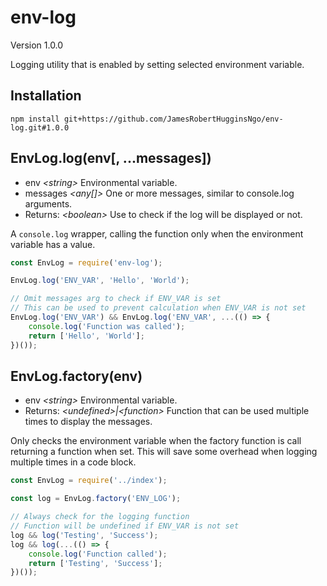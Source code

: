 # env-log

Version 1.0.0

Logging utility that is enabled by setting selected environment variable.

## Installation

```
npm install git+https://github.com/JamesRobertHugginsNgo/env-log.git#1.0.0
```

## EnvLog.log(env[, ...messages])

- env _\<string>_ Environmental variable.
- messages _\<any[]>_ One or more messages, similar to console.log arguments.
- Returns: _\<boolean>_ Use to check if the log will be displayed or not.

A `console.log` wrapper, calling the function only when the environment variable has a value.

``` JavaScript
const EnvLog = require('env-log');

EnvLog.log('ENV_VAR', 'Hello', 'World');

// Omit messages arg to check if ENV_VAR is set
// This can be used to prevent calculation when ENV_VAR is not set
EnvLog.log('ENV_VAR') && EnvLog.log('ENV_VAR', ...(() => {
    console.log('Function was called');
    return ['Hello', 'World'];
})());
```

## EnvLog.factory(env)

- env _\<string>_ Environmental variable.
- Returns: _\<undefined>|\<function>_ Function that can be used multiple times to display the messages.

Only checks the environment variable when the factory function is call returning a function when set. This will save some overhead when logging multiple times in a code block.

``` JavaScript
const EnvLog = require('../index');

const log = EnvLog.factory('ENV_LOG');

// Always check for the logging function
// Function will be undefined if ENV_VAR is not set
log && log('Testing', 'Success');
log && log(...(() => {
	console.log('Function called');
	return ['Testing', 'Success'];
})());
```